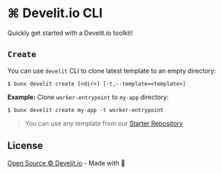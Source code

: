 # ⌘ Develit.io CLI
Quickly get started with a Develit.io toolkit!


## `Create`

You can use `develit` CLI to clone latest template to an empty directory:


```sh-session
$ bunx develit create [<dir>] [-t,--template=<template>]
```

**Example:** Clone `worker-entrypoint` to `my-app` directory:

```sh-session
$ bunx develit create my-app -t worker-entrypoint
```

> You can use any template from our [Starter Repository](https://github.com/develit-io/starter)

## License

[Open Source © Develit.io](./LICENSE.md) - Made with 💚
